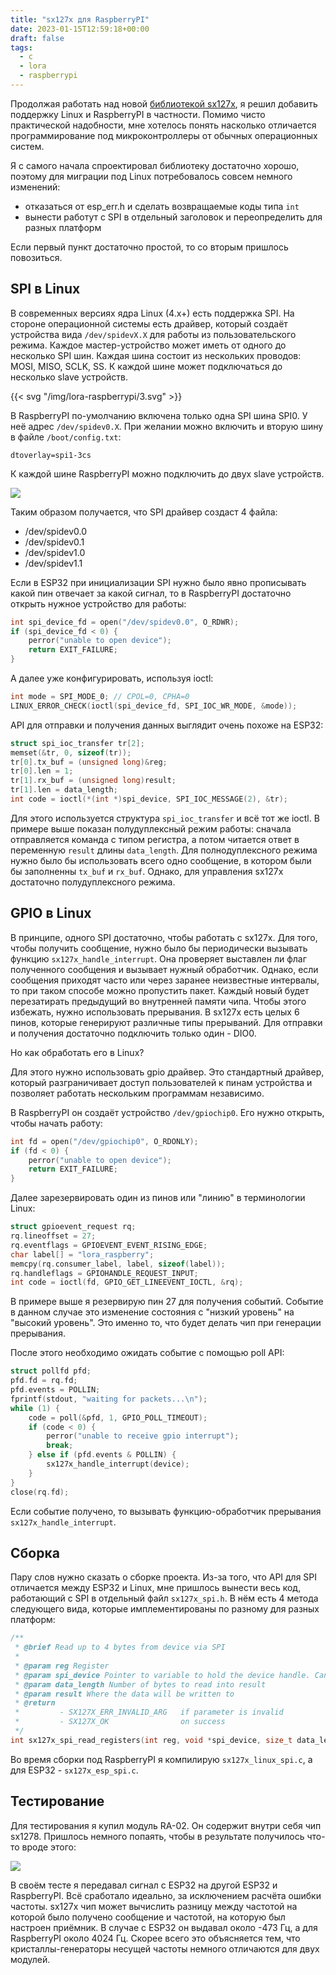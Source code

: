 ```yaml
---
title: "sx127x для RaspberryPI"
date: 2023-01-15T12:59:18+00:00
draft: false
tags:
  - c
  - lora
  - raspberrypi
---
```

Продолжая работать над новой [библиотекой sx127x](https://github.com/dernasherbrezon/sx127x), я решил добавить поддержку Linux и RaspberryPI в частности. Помимо чисто практической надобности, мне хотелось понять насколько отличается программирование под микроконтроллеры от обычных операционных систем.

Я с самого начала спроектировал библиотеку достаточно хорошо, поэтому для миграции под Linux потребовалось совсем немного изменений:

 * отказаться от esp_err.h и сделать возвращаемые коды типа ```int```
 * вынести работут с SPI в отдельный заголовок и переопределить для разных платформ
 
Если первый пункт достаточно простой, то со вторым пришлось повозиться.

## SPI в Linux

В современных версиях ядра Linux (4.x+) есть поддержка SPI. На стороне операционной системы есть драйвер, который создаёт устройства вида ```/dev/spidevX.X``` для работы из пользовательского режима. Каждое мастер-устройство может иметь от одного до несколько SPI шин. Каждая шина состоит из нескольких проводов: MOSI, MISO, SCLK, SS. К каждой шине может подключаться до несколько slave устройств.

{{< svg "/img/lora-raspberrypi/3.svg" >}}

В RaspberryPI по-умолчанию включена только одна SPI шина SPI0. У неё адрес ```/dev/spidev0.X```. При желании можно включить и вторую шину в файле ```/boot/config.txt```:

```
dtoverlay=spi1-3cs
```

К каждой шине RaspberryPI можно подключить до двух slave устройств.

![](/img/lora-raspberrypi/1.png)

Таким образом получается, что SPI драйвер создаст 4 файла:

 * /dev/spidev0.0
 * /dev/spidev0.1
 * /dev/spidev1.0
 * /dev/spidev1.1
 
Если в ESP32 при инициализации SPI нужно было явно прописывать какой пин отвечает за какой сигнал, то в RaspberryPI достаточно открыть нужное устройство для работы:

```c
int spi_device_fd = open("/dev/spidev0.0", O_RDWR);
if (spi_device_fd < 0) {
    perror("unable to open device");
    return EXIT_FAILURE;
}
```

А далее уже конфигурировать, используя ioctl:


```c
int mode = SPI_MODE_0; // CPOL=0, CPHA=0
LINUX_ERROR_CHECK(ioctl(spi_device_fd, SPI_IOC_WR_MODE, &mode));
```

API для отправки и получения данных выглядит очень похоже на ESP32:

```c
struct spi_ioc_transfer tr[2];
memset(&tr, 0, sizeof(tr));
tr[0].tx_buf = (unsigned long)&reg;
tr[0].len = 1;
tr[1].rx_buf = (unsigned long)result;
tr[1].len = data_length;
int code = ioctl(*(int *)spi_device, SPI_IOC_MESSAGE(2), &tr);
```

Для этого используется структура ```spi_ioc_transfer``` и всё тот же ioctl. В примере выше показан полудуплексный режим работы: сначала отправляется команда с типом регистра, а потом читается ответ в переменную ```result``` длины ```data_length```. Для полнодуплексного режима нужно было бы использовать всего одно сообщение, в котором были бы заполненны ```tx_buf``` и ```rx_buf```. Однако, для управления sx127x достаточно полудуплексного режима.
 
## GPIO в Linux

В принципе, одного SPI достаточно, чтобы работать с sx127x. Для того, чтобы получить сообщение, нужно было бы периодически вызывать функцию ```sx127x_handle_interrupt```. Она проверяет выставлен ли флаг полученного сообщения и вызывает нужный обработчик. Однако, если сообщения приходят часто или через заранее неизвестные интервалы, то при таком способе можно пропустить пакет. Каждый новый будет перезатирать предыдущий во внутренней памяти чипа. Чтобы этого избежать, нужно использовать прерывания. В sx127x есть целых 6 пинов, которые генерируют различные типы прерываний. Для отправки и получения достаточно подключить только один - DIO0. 

Но как обработать его в Linux?

Для этого нужно использовать gpio драйвер. Это стандартный драйвер, который разграничивает доступ пользователей к пинам устройства и позволяет работать нескольким программам независимо.

В RaspberryPI он создаёт устройство ```/dev/gpiochip0```. Его нужно открыть, чтобы начать работу:

```c
int fd = open("/dev/gpiochip0", O_RDONLY);
if (fd < 0) {
    perror("unable to open device");
    return EXIT_FAILURE;
}
```

Далее зарезервировать один из пинов или "линию" в терминологии Linux:

```c
struct gpioevent_request rq;
rq.lineoffset = 27;
rq.eventflags = GPIOEVENT_EVENT_RISING_EDGE;
char label[] = "lora_raspberry";
memcpy(rq.consumer_label, label, sizeof(label));
rq.handleflags = GPIOHANDLE_REQUEST_INPUT;
int code = ioctl(fd, GPIO_GET_LINEEVENT_IOCTL, &rq);
```

В примере выше я резервирую пин 27 для получения событий. Событие в данном случае это изменение состояния с "низкий уровень" на "высокий уровень". Это именно то, что будет делать чип при генерации прерывания.

После этого необходимо ожидать событие с помощью poll API:

```c
struct pollfd pfd;
pfd.fd = rq.fd;
pfd.events = POLLIN;
fprintf(stdout, "waiting for packets...\n");
while (1) {
    code = poll(&pfd, 1, GPIO_POLL_TIMEOUT);
    if (code < 0) {
        perror("unable to receive gpio interrupt");
        break;
    } else if (pfd.events & POLLIN) {
        sx127x_handle_interrupt(device);
    }
}
close(rq.fd);
```

Если событие получено, то вызывать функцию-обработчик прерывания ```sx127x_handle_interrupt```.

## Сборка

Пару слов нужно сказать о сборке проекта. Из-за того, что API для SPI отличается между ESP32 и Linux, мне пришлось вынести весь код, работающий с SPI в отдельный файл ```sx127x_spi.h```. В нём есть 4 метода следующего вида, которые имплементированы по разному для разных платформ:

```c
/**
 * @brief Read up to 4 bytes from device via SPI
 * 
 * @param reg Register
 * @param spi_device Pointer to variable to hold the device handle. Can be different on different platforms
 * @param data_length Number of bytes to read into result
 * @param result Where the data will be written to
 * @return 
 *         - SX127X_ERR_INVALID_ARG   if parameter is invalid
 *         - SX127X_OK                on success
 */
int sx127x_spi_read_registers(int reg, void *spi_device, size_t data_length, uint32_t *result);
```

Во время сборки под RaspberryPI я компилирую ```sx127x_linux_spi.c```, а для ESP32 - ```sx127x_esp_spi.c```.

## Тестирование

Для тестирования я купил модуль RA-02. Он содержит внутри себя чип sx1278. Пришлось немного попаять, чтобы в результате получилось что-то вроде этого:

![](/img/lora-raspberrypi/2.png)

В своём тесте я передавал сигнал с ESP32 на другой ESP32 и RaspberryPI. Всё сработало идеально, за исключением расчёта ошибки частоты. sx127x чип может вычислить разницу между частотой на которой было получено сообщение и частотой, на которую был настроен приёмник. В случае с ESP32 он выдавал около -473 Гц, а для RaspberryPI около 4024 Гц. Скорее всего это объясняется тем, что кристаллы-генераторы несущей частоты немного отличаются для двух модулей.